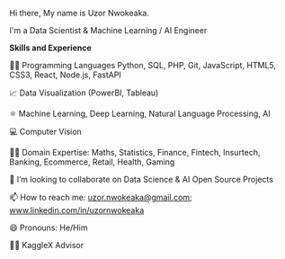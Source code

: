 Hi there, My name is Uzor Nwokeaka. 

I'm a Data Scientist & Machine Learning / AI Engineer

**Skills and Experience**

👩‍💻 Programming Languages Python, SQL, PHP, Git, JavaScript, HTML5, CSS3, React, Node.js, FastAPI

📈 Data Visualization (PowerBI, Tableau)

⚛ Machine Learning, Deep Learning, Natural Language Processing, AI

💻 Computer Vision

👩‍💻 Domain Expertise: Maths, Statistics, Finance, Fintech, Insurtech, Banking, Ecommerce, Retail, Health, Gaming

👯 I’m looking to collaborate on Data Science & AI Open Source Projects

📫 How to reach me: uzor.nwokeaka@gmail.com; www.linkedin.com/in/uzornwokeaka

😄 Pronouns: He/Him

👩‍💻 KaggleX Advisor
